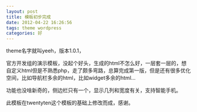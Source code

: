 ```yaml
---
layout: post
title: 模板初步完成
date: 2012-04-22 16:26:56
tags: theme wordpress
categories: 好
---
```

theme名字就叫yeeh，版本1.0.1，

官方开发组的演示模板，没起个好头，生成的html不怎么好，一层套一层的，想自定义html但是不熟悉php，走了颇多弯路，总算完成第一版，但是还有很多优化空间，比如导航栏多余的html，比如widget多余的html...

功能也没啥新奇的，侧边栏只有一个，显示几列和宽度有关，支持智能手机。

此模板在twentyten这个模板的基础上修改而成，感谢。
